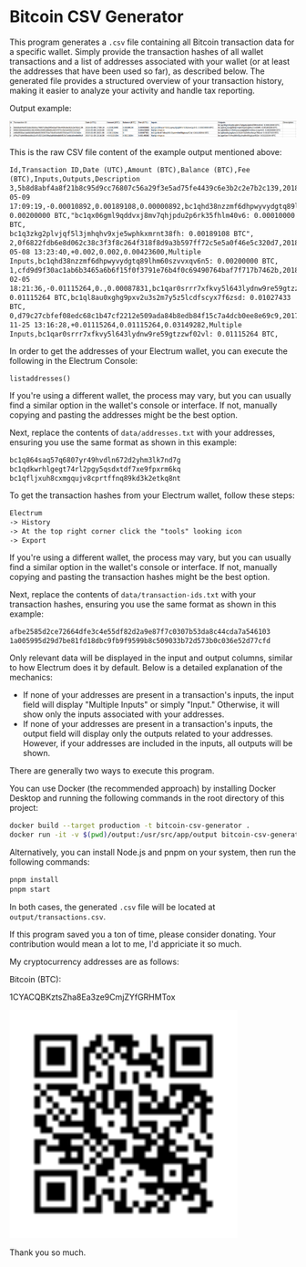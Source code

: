 # Bitcoin CSV Generator

This program generates a `.csv` file containing all Bitcoin transaction data for a specific wallet. Simply provide the transaction hashes of all wallet transactions and a list of addresses associated with your wallet (or at least the addresses that have been used so far), as described below. The generated file provides a structured overview of your transaction history, making it easier to analyze your activity and handle tax reporting.

Output example:

![Example CSV](assets/example-csv.png)

This is the raw CSV file content of the example output mentioned above:

```
Id,Transaction ID,Date (UTC),Amount (BTC),Balance (BTC),Fee (BTC),Inputs,Outputs,Description
3,5b8d8abf4a8f21b8c95d9cc76807c56a29f3e5ad75fe4439c6e3b2c2e7b2c139,2018-05-09 17:09:19,-0.00010892,0.00189108,0.00000892,bc1qhd38nzzmf6dhpwyvydgtq89lhm60szvvxqv6n5: 0.00200000 BTC,"bc1qx06gml9qddvxj8mv7qhjpdu2p6rk35fhlm40v6: 0.00010000 BTC,
bc1q3zkg2plvjqf5l3jmhqhv9xje5wphkxmrnt38fh: 0.00189108 BTC",
2,0f6822fdb6e8d062c38c3f3f8c264f318f8d9a3b597ff72c5e5a0f46e5c320d7,2018-05-08 13:23:40,+0.002,0.002,0.00423600,Multiple Inputs,bc1qhd38nzzmf6dhpwyvydgtq89lhm60szvvxqv6n5: 0.00200000 BTC,
1,cfd9d9f30ac1ab6b3465a6b6f15f0f3791e76b4f0c69490764baf7f717b7462b,2018-02-05 18:21:36,-0.01115264,0.,0.00087831,bc1qar0srrr7xfkvy5l643lydnw9re59gtzzwf02vl: 0.01115264 BTC,bc1ql8au0xghg9pxv2u3s2m7y5z5lcdfscyx7f6zsd: 0.01027433 BTC,
0,d79c27cbfef08edc68c1b47cf2212e509ada84b8edb84f15c7a4dcb0ee8e69c9,2017-11-25 13:16:28,+0.01115264,0.01115264,0.03149282,Multiple Inputs,bc1qar0srrr7xfkvy5l643lydnw9re59gtzzwf02vl: 0.01115264 BTC,
```

In order to get the addresses of your Electrum wallet, you can execute the following in the Electrum Console:

```
listaddresses()
```

If you're using a different wallet, the process may vary, but you can usually find a similar option in the wallet's console or interface. If not, manually copying and pasting the addresses might be the best option.

Next, replace the contents of `data/addresses.txt` with your addresses, ensuring you use the same format as shown in this example:

```
bc1q864saq57q6807yr49hvdln672d2yhm3lk7nd7g
bc1qdkwrhlgegt74rl2pgy5qsdxtdf7xe9fpxrm6kq
bc1qfljxuh8cxmgqujv8cprtffnq89kd3k2etkq8nt
```

To get the transaction hashes from your Electrum wallet, follow these steps:

```
Electrum
-> History
-> At the top right corner click the "tools" looking icon
-> Export
```

If you're using a different wallet, the process may vary, but you can usually find a similar option in the wallet's console or interface. If not, manually copying and pasting the transaction hashes might be the best option.

Next, replace the contents of `data/transaction-ids.txt` with your transaction hashes, ensuring you use the same format as shown in this example:

```
afbe2585d2ce72664dfe3c4e55df82d2a9e87f7c0307b53da8c44cda7a546103
1a005995d29d7be81fd18dbc9fb9f9599b8c509033b72d573b0c036e52d77cfd
```

Only relevant data will be displayed in the input and output columns, similar to how Electrum does it by default. Below is a detailed explanation of the mechanics:

- If none of your addresses are present in a transaction's inputs, the input field will display "Multiple Inputs" or simply "Input." Otherwise, it will show only the inputs associated with your addresses.
- If none of your addresses are present in a transaction's inputs, the output field will display only the outputs related to your addresses. However, if your addresses are included in the inputs, all outputs will be shown.

There are generally two ways to execute this program.

You can use Docker (the recommended approach) by installing Docker Desktop and running the following commands in the root directory of this project:

```bash
docker build --target production -t bitcoin-csv-generator .
docker run -it -v $(pwd)/output:/usr/src/app/output bitcoin-csv-generator
```

Alternatively, you can install Node.js and pnpm on your system, then run the following commands:

```bash
pnpm install
pnpm start
```

In both cases, the generated `.csv` file will be located at `output/transactions.csv`.

If this program saved you a ton of time, please consider donating. Your contribution would mean a lot to me, I'd appriciate it so much.

My cryptocurrency addresses are as follows:

Bitcoin (BTC):

1CYACQBKztsZha8Ea3ze9CmjZYfGRHMTox

<img src="assets/donation-qrcode-bitcoin.svg" alt="Bitcoin QR Code" width="400" height="400"/>

Thank you so much.
